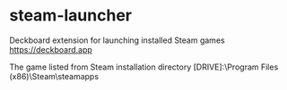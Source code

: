 # steam-launcher
Deckboard extension for launching installed Steam games https://deckboard.app

The game listed from Steam installation directory [DRIVE]:\\Program Files (x86)\\Steam\\steamapps
